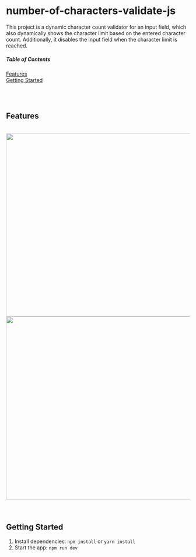# number-of-characters-validate-js
This project is a dynamic character count validator for an input field, which also dynamically shows the character limit based on the entered character count. Additionally, it disables the input field when the character limit is reached.
<br>

##### Table of Contents  
[Features](#features)  
[Getting Started](#getting-started)  

<br> <br>
<a name="features"></a>
## Features



<br>
<img src  ="https://github.com/sonaykara/number-of-characters-validate-js/assets/108528598/79f2abb3-377b-4500-959e-7c740311b848" width="700" height="500">



<br>
<img margin-top = "25px" src =  "https://github.com/sonaykara/number-of-characters-validate-js/assets/108528598/63d09e22-c295-49a4-895c-7c99a9585ce8" width="700" height = "500">
<br>


<br>
<br>

<a name="getting-started"></a>
## Getting Started
1. Install dependencies: `npm install` or `yarn install`
2. Start the app: `npm run dev`

